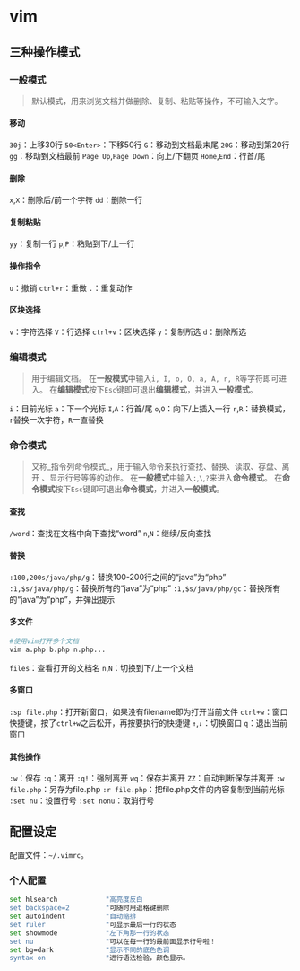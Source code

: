 # vim

## 三种操作模式

### 一般模式

> 默认模式，用来浏览文档并做删除、复制、粘贴等操作，不可输入文字。

#### 移动

`30j`：上移30行 `50<Enter>`：下移50行 `G`：移动到文档最末尾 `20G`：移动到第20行 `gg`：移动到文档最前 `Page Up`,`Page Down`：向上/下翻页 `Home`,`End`：行首/尾

#### 删除

`x`,`X`：删除后/前一个字符 `dd`：删除一行

#### 复制粘贴

`yy`：复制一行 `p`,`P`：粘贴到下/上一行

#### 操作指令

`u`：撤销 `ctrl+r`：重做 `.`：重复动作

#### 区块选择

`v`：字符选择 `V`：行选择 `ctrl+v`：区块选择 `y`：复制所选 `d`：删除所选

### 编辑模式

> 用于编辑文档。 在**一般模式**中输入`i, I, o, O, a, A, r, R`等字符即可进入。 在**编辑模式**按下`Esc`键即可退出**编辑模式**，并进入**一般模式**。

`i`：目前光标 `a`：下一个光标 `I`,`A`：行首/尾 `o`,`O`：向下/上插入一行 `r`,`R`：替换模式，`r`替换一次字符，`R`一直替换

### 命令模式

> 又称_指令列命令模式_，用于输入命令来执行查找、替换、读取、存盘、离开 、显示行号等等的动作。 在**一般模式**中输入`:`,`\`,`?`来进入**命令模式**。 在**命令模式**按下`Esc`键即可退出**命令模式**，并进入**一般模式**。

#### 查找

`/word`：查找在文档中向下查找“word” `n`,`N`：继续/反向查找

#### 替换

`:100,200s/java/php/g`：替换100-200行之间的“java”为“php” `:1,$s/java/php/g`：替换所有的“java”为“php” `:1,$s/java/php/gc`：替换所有的“java”为“php”，并弹出提示

#### 多文件

```bash
#使用vim打开多个文档
vim a.php b.php n.php...
```

`files`：查看打开的文档名 `n`,`N`：切换到下/上一个文档

#### 多窗口

`:sp file.php`：打开新窗口，如果没有filename即为打开当前文件 `ctrl+w`：窗口快捷键，按了`ctrl+w`之后松开，再按要执行的快捷键 `↑`,`↓`：切换窗口 `q`：退出当前窗口

#### 其他操作

`:w`：保存 `:q`：离开 `:q!`：强制离开 `wq`：保存并离开 `ZZ`：自动判断保存并离开 `:w file.php`：另存为file.php `:r file.php`：把file.php文件的内容复制到当前光标 `:set nu`：设置行号 `:set nonu`：取消行号

## 配置设定

配置文件：`~/.vimrc`。

### 个人配置

```bash
set hlsearch            "高亮度反白
set backspace=2         "可随时用退格键删除
set autoindent          "自动缩排
set ruler               "可显示最后一行的状态
set showmode            "左下角那一行的状态
set nu                  "可以在每一行的最前面显示行号啦！
set bg=dark             "显示不同的底色色调
syntax on               "进行语法检验，颜色显示。
```

